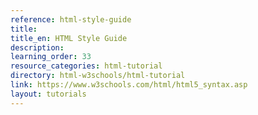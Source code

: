 ```yaml
---
reference: html-style-guide
title:
title_en: HTML Style Guide
description:
learning_order: 33
resource_categories: html-tutorial
directory: html-w3schools/html-tutorial
link: https://www.w3schools.com/html/html5_syntax.asp
layout: tutorials
---
```

